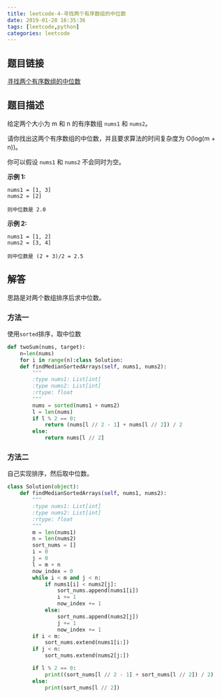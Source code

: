 ```yaml
---
title: leetcode-4-寻找两个有序数组的中位数
date: 2019-01-28 16:35:36
tags: [leetcode,python]
categories: leetcode
---
```


## 题目链接

[寻找两个有序数组的中位数](https://leetcode-cn.com/problems/median-of-two-sorted-arrays/)

## 题目描述

给定两个大小为 m 和 n 的有序数组 `nums1` 和 `nums2`。

请你找出这两个有序数组的中位数，并且要求算法的时间复杂度为 O(log(m + n))。

你可以假设 `nums1` 和 `nums2` 不会同时为空。

**示例 1:**

```
nums1 = [1, 3]
nums2 = [2]

则中位数是 2.0
```

**示例 2:**

```
nums1 = [1, 2]
nums2 = [3, 4]

则中位数是 (2 + 3)/2 = 2.5
```

## 解答

思路是对两个数组排序后求中位数。

### 方法一

使用`sorted`排序，取中位数

```python
def twoSum(nums, target):
	n=len(nums)
	for i in range(n):class Solution:
    def findMedianSortedArrays(self, nums1, nums2):
        """
        :type nums1: List[int]
        :type nums2: List[int]
        :rtype: float
        """
        nums = sorted(nums1 + nums2)
        l = len(nums)
        if l % 2 == 0:
            return (nums[l // 2 - 1] + nums[l // 2]) / 2
        else:
            return nums[l // 2]
```

### 方法二

自己实现排序，然后取中位数。

```python
class Solution(object):
    def findMedianSortedArrays(self, nums1, nums2):
        """
        :type nums1: List[int]
        :type nums2: List[int]
        :rtype: float
        """
        m = len(nums1)
        n = len(nums2)
        sort_nums = []
        i = 0
        j = 0
        l = m + n
        now_index = 0
        while i < m and j < n:
            if nums1[i] < nums2[j]:
                sort_nums.append(nums1[i])
                i += 1
                now_index += 1
            else:
                sort_nums.append(nums2[j])
                j += 1
                now_index += 1
        if i < m:
            sort_nums.extend(nums1[i:])
        if j < n:
            sort_nums.extend(nums2[j:])

        if l % 2 == 0:
            print((sort_nums[l // 2 - 1] + sort_nums[l // 2]) / 2)
        else:
            print(sort_nums[l // 2])
```



